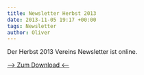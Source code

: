 ```yaml
---
title: Newsletter Herbst 2013
date: 2013-11-05 19:17 +00:00
tags: Newsletter
author: Oliver
---
```


Der Herbst 2013 Vereins Newsletter ist online.

[--> Zum Download <--](/download/newsletter/Newsletter_Herbst_2013.pdf)
